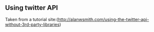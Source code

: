 ## Using twitter API
Taken from a tutorial site:(http://alanwsmith.com/using-the-twitter-api-without-3rd-party-libraries)
